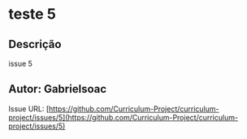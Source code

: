 # teste 5

## Descrição
issue 5

## Autor: Gabrielsoac
Issue URL: [https://github.com/Curriculum-Project/curriculum-project/issues/5](https://github.com/Curriculum-Project/curriculum-project/issues/5)
